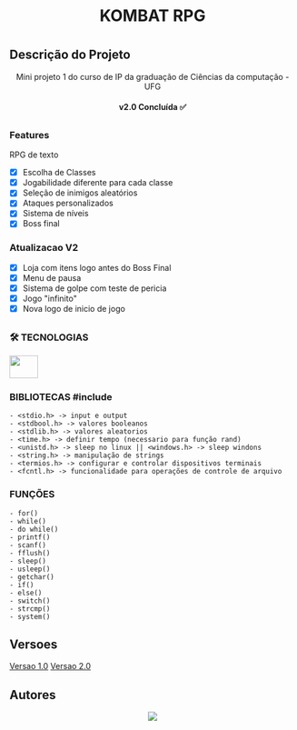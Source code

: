 <h1 align="center">KOMBAT RPG<h1>

## Descrição do Projeto
<p align="center">Mini projeto 1 do curso de IP da graduação de Ciências da computação - UFG<p>

<h4 align="center"> v2.0 Concluída ✅ <h4>

##

### Features
<p>RPG de texto<p>

- [x] Escolha de Classes
- [x] Jogabilidade diferente para cada classe
- [x] Seleção de inimigos aleatórios
- [x] Ataques personalizados
- [x] Sistema de níveis
- [x] Boss final
### Atualizacao V2
- [x] Loja com itens logo antes do Boss Final
- [x] Menu de pausa
- [x] Sistema de golpe com teste de pericia
- [x] Jogo "infinito"
- [x] Nova logo de inicio de jogo
##

### 🛠️ TECNOLOGIAS

 <img height="40" width="50" src="https://cdn.jsdelivr.net/gh/devicons/devicon/icons/c/c-original.svg" />
 <h3>BIBLIOTECAS #include</h3>

    - <stdio.h> -> input e output
    - <stdbool.h> -> valores booleanos
    - <stdlib.h> -> valores aleatorios
    - <time.h> -> definir tempo (necessario para função rand)
    - <unistd.h> -> sleep no linux || <windows.h> -> sleep windons
    - <string.h> -> manipulação de strings
    - <termios.h> -> configurar e controlar dispositivos terminais
    - <fcntl.h> -> funcionalidade para operações de controle de arquivo
 
 <h3>FUNÇÕES</h3>
 
    - for()
    - while()
    - do while()
    - printf()
    - scanf()
    - fflush()
    - sleep()
    - usleep()
    - getchar()
    - if()
    - else()
    - switch()
    - strcmp()
    - system()

## Versoes
<a href="https://github.com/Vkakarott/IP---RPG/tree/a2f9fc0abb9d3ea40db7196000d9668c8134c7d1">Versao 1.0</a>
<a href="">Versao 2.0</a>
  
## Autores
<div align="center">
  <a align="center" href="https://github.com/vkakarott/IP---RPG/graphs/contributors">
  <img src="https://contrib.rocks/image?repo=vkakarott/IP---RPG" />
  </a>
</div>
